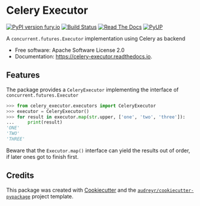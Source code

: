 Celery Executor
===============

[![PyPI version fury.io](https://badge.fury.io/py/celery-executor.svg)](https://pypi.python.org/pypi/celery-executor/)
[![Build Status](https://travis-ci.org/getninjas/celery-executor.svg?branch=master)](https://travis-ci.org/getninjas/celery-executor)
[![Read The Docs](https://readthedocs.org/projects/celery-executor/badge/?version=latest)](https://celery-executor.readthedocs.io/en/latest/?badge=latest)
[![PyUP](https://pyup.io/repos/github/getninjas/celery-executor/shield.svg)](https://pyup.io/repos/github/getninjas/celery-executor/)

A `concurrent.futures.Executor` implementation using Celery as backend

* Free software: Apache Software License 2.0
* Documentation: https://celery-executor.readthedocs.io.

Features
--------

The package provides a `CeleryExecutor` implementing the interface of
`concurrent.futures.Executor`

```python
>>> from celery_executor.executors import CeleryExecutor
>>> executor = CeleryExecutor()
>>> for result in executor.map(str.upper, ['one', 'two', 'three']):
...     print(result)
'ONE'
'TWO'
'THREE'
```

Beware that the `Executor.map()` interface can yield the results out of order,
if later ones got to finish first.

Credits
-------

This package was created with [Cookiecutter](https://github.com/audreyr/cookiecutter) and the [`audreyr/cookiecutter-pypackage`](https://github.com/audreyr/cookiecutter-pypackage) project template.
